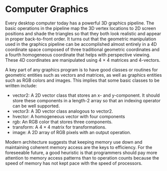 # Computer Graphics

Every desktop computer today has a powerful 3D graphics pipeline. The basic operations in the pipeline map the 3D vertex locations to 2D screen positions and shade the triangles so that they both look realistic and appear in proper back-to-front order. It turns out that the geometric manipulation used in the graphics pipeline can be accomplished almost entirely in a 4D coordinate space composed of three traditional geometric coordinates and a fourth homogeneous coordinate that helps with perspective viewing. These 4D coordinates are manipulated using 4 × 4 matrices and 4-vectors.

A key part of any graphics program is to have good classes or routines for geometric entities such as vectors and matrices, as well as graphics entities such as RGB colors and images. This implies that some basic classes to be written include:

* vector2: A 2D vector class that stores an x- and y-component. It should store these components in a length-2 array so that an indexing operator can be well supported.
* vector3: A 3D vector class analogous to vector2.
* hvector: A homogeneous vector with four components
* rgb: An RGB color that stores three components.
* transform: A 4 × 4 matrix for transformations.
* image: A 2D array of RGB pixels with an output operation.

Modern architecture suggests that keeping memory use down and maintaining coherent memory access are the keys to efficiency. For the foreseeable future, a good heuristic is that programmers should pay more attention to memory access patterns than to operation counts because the speed of memory has not kept pace with the speed of processors.

